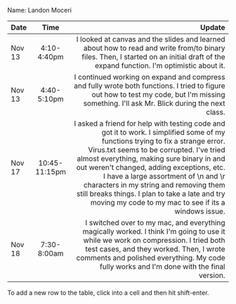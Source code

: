 Name: Landon Moceri

| Date   |     Time      |                                                                                                                                                                                                                                                                                                                                                                                                                                                             Update |
|:-------|:-------------:|-------------------------------------------------------------------------------------------------------------------------------------------------------------------------------------------------------------------------------------------------------------------------------------------------------------------------------------------------------------------------------------------------------------------------------------------------------------------:|
| Nov 13 |  4:10-4:40pm  |                                                                                                                                                                                                                                                                               I looked at canvas and the slides and learned about how to read and write from/to binary files. Then, I started on an initial draft of the expand function. I'm optimistic about it. |
| Nov 13 |  4:40-5:10pm  |                                                                                                                                                                                                                                                                         I continued working on expand and compress and fully wrote both functions. I tried to figure out how to test my code, but I'm missing something. I'll ask Mr. Blick during the next class. |
| Nov 17 | 10:45-11:15pm | I asked a friend for help with testing code and got it to work. I simplified some of my functions trying to fix a strange error. Virus.txt seems to be corrupted. I've tried almost everything, making sure binary in and out weren't changed, adding exceptions, etc. I have a large assortment of \n and \r characters in my string and removing them still breaks things. I plan to take a late and try moving my code to my mac to see if its a windows issue. |
| Nov 18 |  7:30-8:00am  |                                                                                                                                                                                           I switched over to my mac, and everything magically worked. I think I'm going to use it while we work on compression. I tried both test cases, and they worked. Then, I wrote comments and polished everything. My code fully works and I'm done with the final version. |


To add a new row to the table, click into a cell and then hit shift-enter.